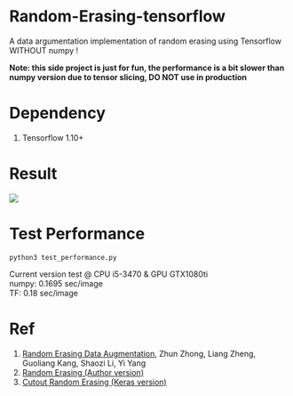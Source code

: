# Random-Erasing-tensorflow
A data argumentation implementation of random erasing using Tensorflow <br/>
WITHOUT numpy !

**Note: this side project is just for fun, the performance is a bit slower than numpy version due to tensor slicing, DO NOT use in production**

# Dependency
1. Tensorflow 1.10+

# Result
![](https://github.com/uranusx86/Random-Erasing-tensorflow/blob/master/data/random_erasing.jpg)

# Test Performance
```
python3 test_performance.py
```
Current version test @ CPU i5-3470 & GPU GTX1080ti <br/>
numpy: 0.1695 sec/image <br/>
TF: 0.18 sec/image

# Ref
1. [Random Erasing Data Augmentation](http://arxiv.org/abs/1602.02830), Zhun Zhong, Liang Zheng, Guoliang Kang, Shaozi Li, Yi Yang
2. [Random Erasing (Author version)](https://github.com/zhunzhong07/Random-Erasing)
3. [Cutout Random Erasing (Keras version)](https://github.com/yu4u/cutout-random-erasing)